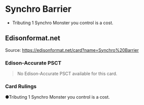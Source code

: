 # Synchro Barrier

*   Tributing 1 Synchro Monster you control is a cost.

## Edisonformat.net

Source: https://edisonformat.net/card?name=Synchro%20Barrier

### Edison-Accurate PSCT

> No Edison-Accurate PSCT available for this card.

### Card Rulings

●Tributing 1 Synchro Monster you control is a cost.
            